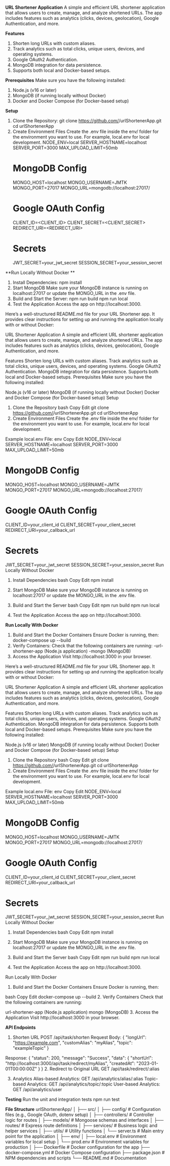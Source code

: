 **URL Shortener Application**
A simple and efficient URL shortener application that allows users to create, manage, and analyze shortened URLs. The app includes features such as analytics (clicks, devices, geolocation), Google Authentication, and more.

**Features**
1. Shorten long URLs with custom aliases.
2. Track analytics such as total clicks, unique users, devices, and operating systems.
3. Google OAuth2 Authentication.
4. MongoDB integration for data persistence.
5. Supports both local and Docker-based setups.

**Prerequisites**
Make sure you have the following installed:
1. Node.js (v16 or later)
2. MongoDB (if running locally without Docker)
3. Docker and Docker Compose (for Docker-based setup)

**Setup**
1. Clone the Repository:
   git clone https://github.com/<your-username>/urlShortenerApp.git
   cd urlShortenerApp
2. Create Environment Files
   Create the .env file inside the env/ folder for the environment you want to use. For example, local.env for local development.
   NODE_ENV=local
   SERVER_HOSTNAME=localhost
   SERVER_PORT=3000
   MAX_UPLOAD_LIMIT=50mb
   # MongoDB Config
   MONGO_HOST=localhost
   MONGO_USERNAME=JMTK
   MONGO_PORT=27017
   MONGO_URL=mongodb://localhost:27017/ 
   # Google OAuth Config
   CLIENT_ID=<CLIENT_ID>
   CLIENT_SECRET=<CLIENT_SECRET>
   REDIRECT_URI=<REDIRECT_URI> 
   # Secrets
   JWT_SECRET=your_jwt_secret
   SESSION_SECRET=your_session_secret

**Run Locally Without Docker  **
1. Install Dependencies:
   npm install
2. Start MongoDB
   Make sure your MongoDB instance is running on localhost:27017 or update the MONGO_URL in the .env file.
3. Build and Start the Server:
   npm run build
   npm run local
4. Test the Application
   Access the app on http://localhost:3000.

Here’s a well-structured README.md file for your URL Shortener app. It provides clear instructions for setting up and running the application locally with or without Docker:

URL Shortener Application
A simple and efficient URL shortener application that allows users to create, manage, and analyze shortened URLs. The app includes features such as analytics (clicks, devices, geolocation), Google Authentication, and more.

Features
Shorten long URLs with custom aliases.
Track analytics such as total clicks, unique users, devices, and operating systems.
Google OAuth2 Authentication.
MongoDB integration for data persistence.
Supports both local and Docker-based setups.
Prerequisites
Make sure you have the following installed:

Node.js (v16 or later)
MongoDB (if running locally without Docker)
Docker and Docker Compose (for Docker-based setup)
Setup
1. Clone the Repository
bash
Copy
Edit
git clone https://github.com/<your-username>/urlShortenerApp.git
cd urlShortenerApp
2. Create Environment Files
Create the .env file inside the env/ folder for the environment you want to use. For example, local.env for local development.

Example local.env File:
env
Copy
Edit
NODE_ENV=local
SERVER_HOSTNAME=localhost
SERVER_PORT=3000
MAX_UPLOAD_LIMIT=50mb

# MongoDB Config
MONGO_HOST=localhost
MONGO_USERNAME=JMTK
MONGO_PORT=27017
MONGO_URL=mongodb://localhost:27017/

# Google OAuth Config
CLIENT_ID=your_client_id
CLIENT_SECRET=your_client_secret
REDIRECT_URI=your_callback_url

# Secrets
JWT_SECRET=your_jwt_secret
SESSION_SECRET=your_session_secret
Run Locally Without Docker
1. Install Dependencies
bash
Copy
Edit
npm install
2. Start MongoDB
Make sure your MongoDB instance is running on localhost:27017 or update the MONGO_URL in the .env file.

3. Build and Start the Server
bash
Copy
Edit
npm run build
npm run local
4. Test the Application
Access the app on http://localhost:3000.

**Run Locally With Docker**
1. Build and Start the Docker Containers
   Ensure Docker is running, then:
   docker-compose up --build
2. Verify Containers:
   Check that the following containers are running:
      -url-shortener-app (Node.js application)
      -mongo (MongoDB)
3. Access the Application
   Visit http://localhost:3000 in your browser.


Here’s a well-structured README.md file for your URL Shortener app. It provides clear instructions for setting up and running the application locally with or without Docker:

URL Shortener Application
A simple and efficient URL shortener application that allows users to create, manage, and analyze shortened URLs. The app includes features such as analytics (clicks, devices, geolocation), Google Authentication, and more.

Features
Shorten long URLs with custom aliases.
Track analytics such as total clicks, unique users, devices, and operating systems.
Google OAuth2 Authentication.
MongoDB integration for data persistence.
Supports both local and Docker-based setups.
Prerequisites
Make sure you have the following installed:

Node.js (v16 or later)
MongoDB (if running locally without Docker)
Docker and Docker Compose (for Docker-based setup)
Setup
1. Clone the Repository
bash
Copy
Edit
git clone https://github.com/<your-username>/urlShortenerApp.git
cd urlShortenerApp
2. Create Environment Files
Create the .env file inside the env/ folder for the environment you want to use. For example, local.env for local development.

Example local.env File:
env
Copy
Edit
NODE_ENV=local
SERVER_HOSTNAME=localhost
SERVER_PORT=3000
MAX_UPLOAD_LIMIT=50mb

# MongoDB Config
MONGO_HOST=localhost
MONGO_USERNAME=JMTK
MONGO_PORT=27017
MONGO_URL=mongodb://localhost:27017/

# Google OAuth Config
CLIENT_ID=your_client_id
CLIENT_SECRET=your_client_secret
REDIRECT_URI=your_callback_url

# Secrets
JWT_SECRET=your_jwt_secret
SESSION_SECRET=your_session_secret
Run Locally Without Docker
1. Install Dependencies
bash
Copy
Edit
npm install
2. Start MongoDB
Make sure your MongoDB instance is running on localhost:27017 or update the MONGO_URL in the .env file.

3. Build and Start the Server
bash
Copy
Edit
npm run build
npm run local
4. Test the Application
Access the app on http://localhost:3000.

Run Locally With Docker
1. Build and Start the Docker Containers
Ensure Docker is running, then:

bash
Copy
Edit
docker-compose up --build
2. Verify Containers
Check that the following containers are running:

url-shortener-app (Node.js application)
mongo (MongoDB)
3. Access the Application
Visit http://localhost:3000 in your browser.

**API Endpoints**
1. Shorten URL
POST /api/task/shorten
Request Body:
{
  "longUrl": "https://example.com",
  "customAlias": "myAlias",
  "topic": "exampleTopic"
}

Response:
{
  "status": 200,
  "message": "Success",
  "data": {
    "shortUrl": "http://localhost:3000/api/task/redirect/myAlias",
    "createdAt": "2023-01-01T00:00:00Z"
  }
}
2. Redirect to Original URL
GET /api/task/redirect/:alias

3. Analytics
Alias-based Analytics: GET /api/analytics/alias/:alias
Topic-based Analytics: GET /api/analytics/topic/:topic
User-based Analytics: GET /api/analytics/user

**Testing**
Run the unit and integration tests
  npm run test

**File Structure**
urlShortenerApp/
│
├── src/
│   ├── config/            # Configuration files (e.g., Google OAuth, dotenv setup)
│   ├── controllers/       # Controller logic for routes
│   ├── models/            # Mongoose schemas and interfaces
│   ├── routes/            # Express route definitions
│   ├── services/          # Business logic and helper services
│   ├── utils/             # Utility functions
│   └── server.ts          # Main entry point for the application
│
├── env/
│   ├── local.env          # Environment variables for local setup
│   └── prod.env           # Environment variables for production
│
├── Dockerfile             # Docker configuration for the app
├── docker-compose.yml     # Docker Compose configuration
├── package.json           # NPM dependencies and scripts
└── README.md              # Documentation

